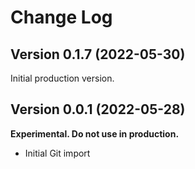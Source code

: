 # Change Log

## Version 0.1.7 (2022-05-30)

Initial production version.

## Version 0.0.1 (2022-05-28)

**Experimental. Do not use in production.**

* Initial Git import
